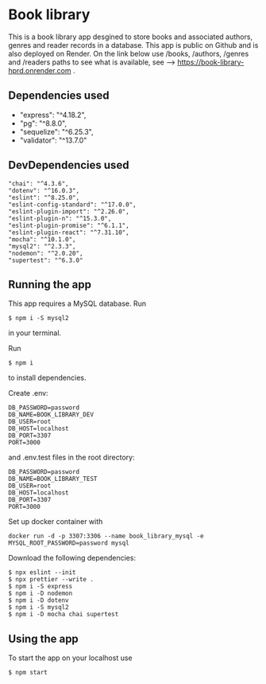 # Book library

This is a book library app desgined to store books and associated authors, genres and reader records in a database.
This app is public on Github and is also deployed on Render. On the link below use /books, /authors, /genres and /readers paths to see what is available, see -->  https://book-library-hprd.onrender.com .


## Dependencies used

  - "express": "^4.18.2",
  - "pg": "^8.8.0",
  - "sequelize": "^6.25.3",
  - "validator": "^13.7.0"

## DevDependencies used

    "chai": "^4.3.6",
    "dotenv": "^16.0.3",
    "eslint": "^8.25.0",
    "eslint-config-standard": "^17.0.0",
    "eslint-plugin-import": "^2.26.0",
    "eslint-plugin-n": "^15.3.0",
    "eslint-plugin-promise": "^6.1.1",
    "eslint-plugin-react": "^7.31.10",
    "mocha": "^10.1.0",
    "mysql2": "^2.3.3",
    "nodemon": "^2.0.20",
    "supertest": "^6.3.0"

## Running the app

This app requires a MySQL database. Run

```
$ npm i -S mysql2
``` 

in your terminal.

Run 

```
$ npm i
```

to install dependencies.

Create .env:

```
DB_PASSWORD=password
DB_NAME=BOOK_LIBRARY_DEV
DB_USER=root
DB_HOST=localhost
DB_PORT=3307
PORT=3000
```

and .env.test files in the root directory:

```
DB_PASSWORD=password
DB_NAME=BOOK_LIBRARY_TEST
DB_USER=root
DB_HOST=localhost
DB_PORT=3307
PORT=3000
```


Set up docker container with 
```
docker run -d -p 3307:3306 --name book_library_mysql -e MYSQL_ROOT_PASSWORD=password mysql
```

Download the following dependencies: 

```
$ npx eslint --init
$ npx prettier --write .
$ npm i -S express
$ npm i -D nodemon
$ npm i -D dotenv
$ npm i -S mysql2
$ npm i -D mocha chai supertest
```

## Using the app

To start the app on your localhost use 
```
$ npm start 
```


